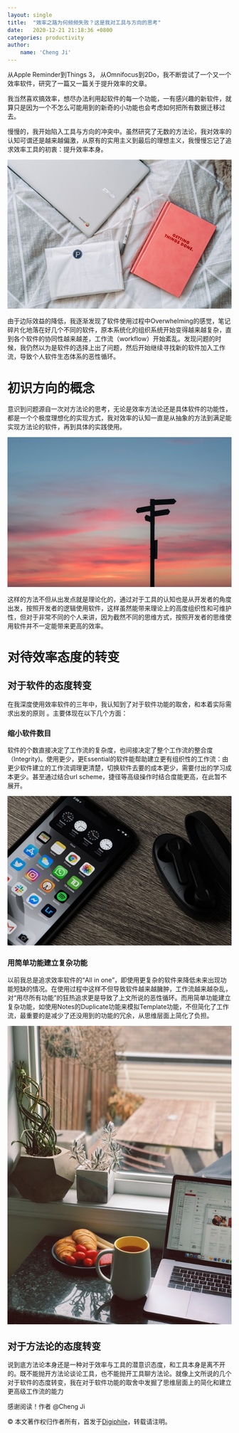 ```yaml
---
layout: single
title:  "效率之路为何频频失败？这是我对工具与方向的思考"
date:   2020-12-21 21:18:36 +0800
categories: productivity
author:
    name: 'Cheng Ji'
---
```


从Apple Reminder到Things 3， 从Omnifocus到2Do，我不断尝试了一个又一个效率软件，研究了一篇又一篇关于提升效率的文章。

我当然喜欢搞效率，想尽办法利用起软件的每一个功能，一有感兴趣的新软件，就算只是因为一个不怎么可能用到的新奇的小功能也会考虑如何把所有数据迁移过去。

慢慢的，我开始陷入工具与方向的冲突中。虽然研究了无数的方法论，我对效率的认知可谓还是越来越偏激，从原有的实用主义到最后的理想主义，我慢慢忘记了追求效率工具的初衷：提升效率本身。

![todo](/效率之路为何频频失败？这是我对工具与方向的思考/anete-lusina-2JknzBYDu6k-unsplash.jpg)

由于边际效益的降低，我逐渐发现了软件使用过程中Overwhelming的感觉，笔记碎片化地落在好几个不同的软件，原本系统化的组织系统开始变得越来越复杂，直到各个软件的协同性越来越差，工作流（workflow）开始紊乱。发现问题的时候，我仍然以为是软件的选择上出了问题，然后开始继续寻找新的软件加入工作流，导致个人软件生态体系的恶性循环。

# 初识方向的概念
意识到问题源自一次对方法论的思考，无论是效率方法论还是具体软件的功能性，都是一个个极度理想化的实现方式，我对效率的认知一直是从抽象的方法到满足能实现方法论的软件，再到具体的实践使用。

![dire](/效率之路为何频频失败？这是我对工具与方向的思考/javier-allegue-barros-C7B-ExXpOIE-unsplash.jpg)

这样的方法不但从出发点就是理论化的，通过对于工具的认知也是从开发者的角度出发，按照开发者的逻辑使用软件，这样虽然能带来理论上的高度组织性和可维护性，但对于非常不同的个人来讲，因为截然不同的思维方式，按照开发者的思维使用软件并不一定能带来更高的效率。

# 对待效率态度的转变
## 对于软件的态度转变
在我深度使用效率软件的三年中，我认知到了对于软件功能的取舍，和本着实际需求出发的原则 。主要体现在以下几个方面：

### 缩小软件数目
软件的个数直接决定了工作流的复杂度，也间接决定了整个工作流的整合度（Integrity)。使用更少，更Essential的软件能帮助建立更有组织性的工作流：由更少软件建立的工作流调理更清楚，切换软件去要的成本更少，需要付出的学习成本更少。甚至通过结合url scheme，捷径等高级操作时结合度能更高，在此暂不展开。

![apps](/效率之路为何频频失败？这是我对工具与方向的思考/thom-bradley-ap8jsn3B9gI-unsplash.jpg)

### 用简单功能建立复杂功能
以前我总是追求效率软件的“All in one”，即使用更复杂的软件来降低未来出现功能短缺的情况。在使用过程中这样不但导致软件越来越臃肿，工作流越来越杂乱，对“用尽所有功能”的狂热追求更是导致了上文所说的恶性循环。而用简单功能建立复杂功能，如使用Notes的Duplicate功能来模拟Template功能，不但简化了工作流，最重要的是减少了还没用到的功能的冗余，从思维层面上简化了负担。

![workflow](/效率之路为何频频失败？这是我对工具与方向的思考/jane-palash-dfRgump8lsE-unsplash.jpg)

## 对于方法论的态度转变
说到底方法论本身还是一种对于效率与工具的潜意识态度，和工具本身是离不开的。既不能抛开方法论谈论工具，也不能抛开工具聊方法论。就像上文所说的几个对于软件的态度转变，我在对于软件功能的取舍中发掘了思维层面上的简化和建立更高级工作流的能力

感谢阅读！作者 @Cheng Ji

© 本文著作权归作者所有，首发于[Digiphile](https://digiphile.org)，转载请注明。
